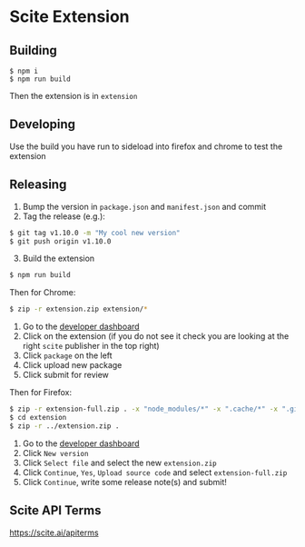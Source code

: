 # Scite Extension #

## Building ##

```
$ npm i
$ npm run build
```

Then the extension is in `extension`

## Developing ##

Use the build you have run to sideload into firefox and chrome to test the extension

## Releasing ##

1. Bump the version in `package.json` and `manifest.json` and commit
2. Tag the release (e.g.):

```bash
$ git tag v1.10.0 -m "My cool new version"
$ git push origin v1.10.0
```

3. Build the extension

```bash
$ npm run build
```

Then for Chrome:

```bash
$ zip -r extension.zip extension/*
```

1. Go to the [developer dashboard](https://chrome.google.com/webstore/developer/dashboard)
1. Click on the extension (if you do not see it check you are looking at the right `scite` publisher in the top right)
1. Click `package` on the left
1. Click upload new package
1. Click submit for review

Then for Firefox:

```bash
$ zip -r extension-full.zip . -x "node_modules/*" -x ".cache/*" -x ".git/*"
$ cd extension
$ zip -r ../extension.zip .
```

1. Go to the [developer dashboard](https://addons.mozilla.org/en-US/developers/addons)
1. Click `New version`
1. Click `Select file` and select the new `extension.zip`
1. Click `Continue`, `Yes`, `Upload source code` and select `extension-full.zip`
1. Click `Continue`, write some release note(s) and submit!

## Scite API Terms ##

https://scite.ai/apiterms
